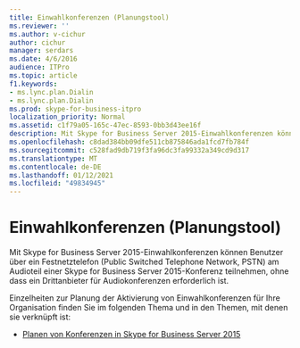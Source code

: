 ```yaml
---
title: Einwahlkonferenzen (Planungstool)
ms.reviewer: ''
ms.author: v-cichur
author: cichur
manager: serdars
ms.date: 4/6/2016
audience: ITPro
ms.topic: article
f1.keywords:
- ms.lync.plan.Dialin
- ms.lync.plan.Dialin
ms.prod: skype-for-business-itpro
localization_priority: Normal
ms.assetid: c1f79a05-165c-47ec-8593-0bb3d43ee16f
description: Mit Skype for Business Server 2015-Einwahlkonferenzen können Benutzer über ein Festnetztelefon (Public Switched Telephone Network, PSTN) am Audioteil einer Skype for Business Server 2015-Konferenz teilnehmen, ohne dass ein Drittanbieter für Audiokonferenzen erforderlich ist.
ms.openlocfilehash: c8dad384bb09dfe511cb875846ada1fcd7fb784f
ms.sourcegitcommit: c528fad9db719f3fa96dc3fa99332a349cd9d317
ms.translationtype: MT
ms.contentlocale: de-DE
ms.lasthandoff: 01/12/2021
ms.locfileid: "49834945"
---
```

# <a name="dial-in-conferencing-planning-tool"></a>Einwahlkonferenzen (Planungstool)
 
Mit Skype for Business Server 2015-Einwahlkonferenzen können Benutzer über ein Festnetztelefon (Public Switched Telephone Network, PSTN) am Audioteil einer Skype for Business Server 2015-Konferenz teilnehmen, ohne dass ein Drittanbieter für Audiokonferenzen erforderlich ist.
  
Einzelheiten zur Planung der Aktivierung von Einwahlkonferenzen für Ihre Organisation finden Sie im folgenden Thema und in den Themen, mit denen sie verknüpft ist: 
  
- [Planen von Konferenzen in Skype for Business Server 2015](../../plan-your-deployment/conferencing/conferencing.md)
    

